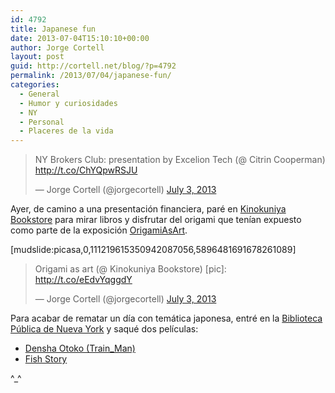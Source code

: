 ```yaml
---
id: 4792
title: Japanese fun
date: 2013-07-04T15:10:10+00:00
author: Jorge Cortell
layout: post
guid: http://cortell.net/blog/?p=4792
permalink: /2013/07/04/japanese-fun/
categories:
  - General
  - Humor y curiosidades
  - NY
  - Personal
  - Placeres de la vida
---
```

<blockquote class="twitter-tweet">
  <p>
    NY Brokers Club: presentation by Excelion Tech (@ Citrin Cooperman) <a href="http://t.co/ChYQpwRSJU">http://t.co/ChYQpwRSJU</a>
  </p>
  
  <p>
    — Jorge Cortell (@jorgecortell) <a href="https://twitter.com/jorgecortell/statuses/352458642445971459">July 3, 2013</a>
  </p>
</blockquote>

Ayer, de camino a una presentación financiera, paré en <a title="http://www.kinokuniya.com/us/" href="http://www.kinokuniya.com/us/" target="_blank">Kinokuniya Bookstore</a> para mirar libros y disfrutar del origami que tenían expuesto como parte de la exposición <a title="http://origamiasart.com" href="http://origamiasart.com" target="_blank">OrigamiAsArt</a>.

[mudslide:picasa,0,111219615350942087056,5896481691678261089]

<blockquote class="twitter-tweet">
  <p>
    Origami as art (@ Kinokuniya Bookstore) [pic]: <a href="http://t.co/eEdvYqggdY">http://t.co/eEdvYqggdY</a>
  </p>
  
  <p>
    — Jorge Cortell (@jorgecortell) <a href="https://twitter.com/jorgecortell/statuses/352436700842184704">July 3, 2013</a>
  </p>
</blockquote>

Para acabar de rematar un día con temática japonesa, entré en la <a title="http://www.nypl.org" href="http://www.nypl.org" target="_blank">Biblioteca Pública de Nueva York</a> y saqué dos películas:

  * <a title="http://www.filmaffinity.com/en/film747522.html" href="http://www.filmaffinity.com/en/film747522.html" target="_blank">Densha Otoko (Train_Man)</a>
  * <a title="http://www.filmaffinity.com/en/film857214.html" href="http://www.filmaffinity.com/en/film857214.html" target="_blank">Fish Story</a>

^_^